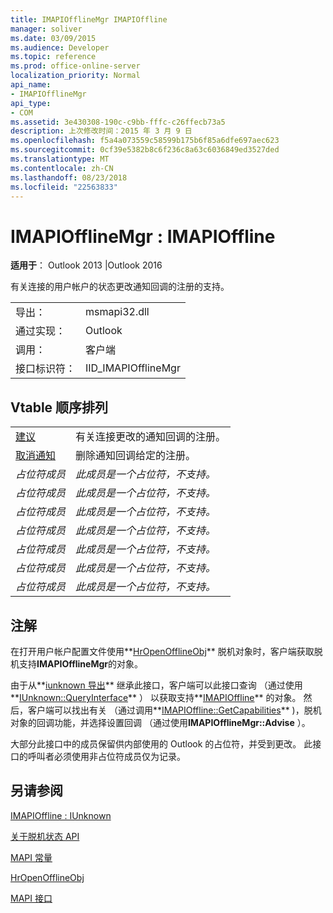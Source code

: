 ```yaml
---
title: IMAPIOfflineMgr IMAPIOffline
manager: soliver
ms.date: 03/09/2015
ms.audience: Developer
ms.topic: reference
ms.prod: office-online-server
localization_priority: Normal
api_name:
- IMAPIOfflineMgr
api_type:
- COM
ms.assetid: 3e430308-190c-c9bb-fffc-c26ffecb73a5
description: 上次修改时间：2015 年 3 月 9 日
ms.openlocfilehash: f5a4a073559c58599b175b6f85a6dfe697aec623
ms.sourcegitcommit: 0cf39e5382b8c6f236c8a63c6036849ed3527ded
ms.translationtype: MT
ms.contentlocale: zh-CN
ms.lasthandoff: 08/23/2018
ms.locfileid: "22563833"
---
```

# <a name="imapiofflinemgr--imapioffline"></a>IMAPIOfflineMgr : IMAPIOffline

  
  
**适用于**： Outlook 2013 |Outlook 2016 
  
有关连接的用户帐户的状态更改通知回调的注册的支持。
  
|||
|:-----|:-----|
|导出：  <br/> |msmapi32.dll  <br/> |
|通过实现：  <br/> |Outlook  <br/> |
|调用：  <br/> |客户端  <br/> |
|接口标识符：  <br/> |IID_IMAPIOfflineMgr  <br/> |
   
## <a name="vtable-order"></a>Vtable 顺序排列

|||
|:-----|:-----|
|[建议](imapiofflinemgr-advise.md) <br/> |有关连接更改的通知回调的注册。  <br/> |
|[取消通知](imapiofflinemgr-unadvise.md) <br/> |删除通知回调给定的注册。  <br/> |
| *占位符成员*  <br/> | *此成员是一个占位符，不支持。*  <br/> |
| *占位符成员*  <br/> | *此成员是一个占位符，不支持。*  <br/> |
| *占位符成员*  <br/> | *此成员是一个占位符，不支持。*  <br/> |
| *占位符成员*  <br/> | *此成员是一个占位符，不支持。*  <br/> |
| *占位符成员*  <br/> | *此成员是一个占位符，不支持。*  <br/> |
| *占位符成员*  <br/> | *此成员是一个占位符，不支持。*  <br/> |
| *占位符成员*  <br/> | *此成员是一个占位符，不支持。*  <br/> |
   
## <a name="remarks"></a>注解

在打开用户帐户配置文件使用**[HrOpenOfflineObj](hropenofflineobj.md)** 脱机对象时，客户端获取脱机支持**IMAPIOfflineMgr**的对象。 
  
由于从**[iunknown 导出](http://msdn.microsoft.com/en-us/library/ms680509%28v=VS.85%29.aspx)** 继承此接口，客户端可以此接口查询 （通过使用**[IUnknown::QueryInterface](http://msdn.microsoft.com/en-us/library/ms682521%28v=VS.85%29.aspx)** ） 以获取支持**[IMAPIOffline](imapiofflineiunknown.md)** 的对象。 然后，客户端可以找出有关 （通过调用**[IMAPIOffline::GetCapabilities](imapioffline-getcapabilities.md)** )，脱机对象的回调功能，并选择设置回调 （通过使用**IMAPIOfflineMgr::Advise** ）。 
  
大部分此接口中的成员保留供内部使用的 Outlook 的占位符，并受到更改。 此接口的呼叫者必须使用非占位符成员仅为记录。
  
## <a name="see-also"></a>另请参阅



[IMAPIOffline : IUnknown](imapiofflineiunknown.md)


[关于脱机状态 API](about-the-offline-state-api.md)
  
[MAPI 常量](mapi-constants.md)
  
[HrOpenOfflineObj](hropenofflineobj.md)
  
[MAPI 接口](mapi-interfaces.md)

